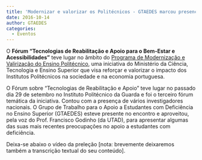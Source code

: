 ```yaml
---
title: 'Modernizar e valorizar os Politécnicos - GTAEDES marcou presença no debate'
date: 2016-10-14
author: GTAEDES
categories:
  - Eventos
---
```

O **Fórum &#8220;Tecnologias de Reabilitação e Apoio para o Bem-Estar e Acessibilidades&#8221;** teve lugar no âmbito do [Programa de Modernização e Valirização do Ensino Politécnico](http://www.portugal.gov.pt/pt/ministerios/mctes/docs/20160210-mctes-modern-politecnicos.aspx), uma iniciativa do Ministério da Ciência, Tecnologia e Ensino Superior que visa reforçar e valorizar o impacto dos Institutos Politécnicos na sociedade e na economia portuguesa.

O Fórum sobre &#8220;Tecnologias de Reabilitação e Apoio&#8221; teve lugar no passado dia 29 de setembro no Instituto Politécnico da Guarda e foi o terceiro fórum temática da iniciativa. Contou com a presença de vários investigadores nacionais. O Grupo de Trabalho para o Apoio a Estudantes com Deficiência no Ensino Superior (GTAEDES) esteve presente no encontro e aproveitou, pela voz do Prof. Francisco Godinho (da UTAD), para apresentar algumas das suas mais recentes preocupações no apoio a estudantes com deficiência.

Deixa-se abaixo o vídeo da preleção [nota: brevemente deixaremos também a transcrição textual do seu conteúdo].

<div style="margin:auto auto;text-align:center">
</div>

[](http://shina-pro.in.ua/)

[](http://tires-auto.com/)

[](http://tires-auto.com/)

[](http://koleso2000.com/)

[](http://shina-pro.in.ua/)

[](http://www.reformauto.ru/category/peugeot_5008_09)

[](http://www.reformauto.ru/category/vw_passat_cc_09)